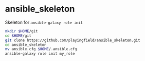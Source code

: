 # ansible_skeleton
Skeleton for `ansible-galaxy role init`

```sh
mkdir $HOME/git
cd $HOME/git
git clone https://github.com/playingfield/ansible_skeleton.git
cd ansible_skeleton
mv ansible.cfg $HOME/.ansible.cfg
ansible-galaxy role init my_role
```
